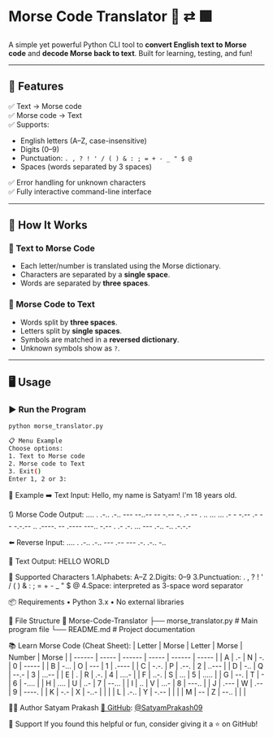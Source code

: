 # Morse Code Translator 🔡 ⇄ 🟩

A simple yet powerful Python CLI tool to **convert English text to Morse code** and **decode Morse back to text**. Built for learning, testing, and fun!

---

## 🚀 Features

✅ Text → Morse code  
✅ Morse code → Text  
✅ Supports:
- English letters (A–Z, case-insensitive)
- Digits (0–9)
- Punctuation: `. , ? ! ' / ( ) & : ; = + - _ " $ @`
- Spaces (words separated by 3 spaces)

✅ Error handling for unknown characters  
✅ Fully interactive command-line interface

---

## 🧠 How It Works

### 🔡 Text to Morse Code

- Each letter/number is translated using the Morse dictionary.
- Characters are separated by a **single space**.
- Words are separated by **three spaces**.

### 🔁 Morse Code to Text

- Words split by **three spaces**.
- Letters split by **single spaces**.
- Symbols are matched in a **reversed dictionary**.
- Unknown symbols show as `?`.

---

## 🖥️ Usage

### ▶️ Run the Program

```bash
python morse_translator.py

📋 Menu Example
Choose options:
1. Text to Morse code
2. Morse code to Text
3. Exit()
Enter 1, 2 or 3:
```

📌 Example
➡️ Text Input:
Hello, my name is Satyam! I'm 18 years old.

🔃 Morse Code Output:
.... . .-.. .-.. --- --..--   -- -.--   -. .- -- .   .. ...   ... .- - -.-- .- -- -.-.--   .. .----. --   .---- ---..   -.-- . .- .-. ...   --- .-.. -.. .-.-.-

⬅️ Reverse Input:
.... . .-.. .-.. ---   .-- --- .-. .-.. -..

🧾 Text Output:
HELLO WORLD

🧩 Supported Characters
1.Alphabets: A–Z
2.Digits: 0–9
3.Punctuation:
. , ? ! ' / ( ) & : ; = + - _ " $ @
4.Space: interpreted as 3-space word separator

📦 Requirements
• Python 3.x
• No external libraries

📁 File Structure
📂 Morse-Code-Translator
├── morse_translator.py   # Main program file
└── README.md             # Project documentation

📚 Learn Morse Code (Cheat Sheet):
| Letter | Morse | Letter | Morse | Number | Morse |
| ------ | ----- | ------ | ----- | ------ | ----- |
| A      | .-    | N      | -.    | 0      | ----- |
| B      | -...  | O      | ---   | 1      | .---- |
| C      | -.-.  | P      | .--.  | 2      | ..--- |
| D      | -..   | Q      | --.-  | 3      | ...-- |
| E      | .     | R      | .-.   | 4      | ....- |
| F      | ..-.  | S      | ...   | 5      | ..... |
| G      | --.   | T      | -     | 6      | -.... |
| H      | ....  | U      | ..-   | 7      | --... |
| I      | ..    | V      | ...-  | 8      | ---.. |
| J      | .---  | W      | .--   | 9      | ----. |
| K      | -.-   | X      | -..-  |        |       |
| L      | .-..  | Y      | -.--  |        |       |
| M      | --    | Z      | --..  |        |       |

👨‍💻 Author
Satyam Prakash
[🔗 GitHub](@SatyamPrakash09): [@SatyamPrakash09](@SatyamPrakash09)


🙌 Support
If you found this helpful or fun, consider giving it a ⭐ on GitHub!

